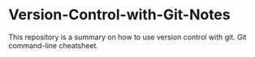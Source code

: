 # Version-Control-with-Git-Notes
This repository is a summary on how to use version control with git. Git command-line cheatsheet.
